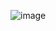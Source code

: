 ![image](https://user-images.githubusercontent.com/75883328/199195472-337a49a2-8d6e-46a6-a022-24a08192327f.png)
